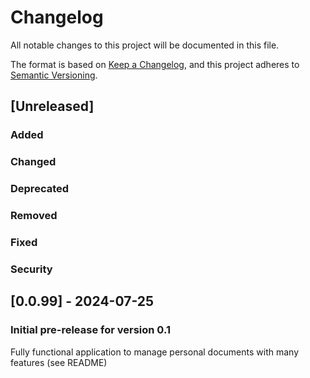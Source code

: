 # Changelog

All notable changes to this project will be documented in this file.

The format is based on [Keep a Changelog](https://keepachangelog.com/en/1.0.0/),
and this project adheres to [Semantic Versioning](https://semver.org/spec/v2.0.0.html).

## [Unreleased]

### Added 

### Changed 

### Deprecated 

### Removed 

### Fixed 

### Security 


## [0.0.99] - 2024-07-25

### Initial pre-release for version 0.1

Fully functional application to manage personal documents with many features (see README)
